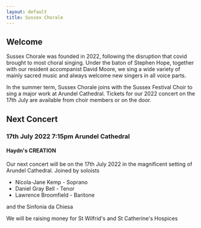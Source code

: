 ```yaml
---
layout: default
title: Sussex Chorale
---
```

## Welcome

Sussex Chorale was founded in 2022, following the disruption that covid brought to most choral singing. Under the baton of Stephen Hope, together with our resident accompanist David Moore, we sing a wide variety of mainly sacred music and always welcome new singers in all voice parts.

In the summer term, Sussex Chorale joins with the Sussex Festival Choir to sing a major work at Arundel Cathedral. Tickets for our 2022 concert on the 17th July are available from choir members or on the door.

## Next Concert

### 17th July 2022  7:15pm Arundel Cathedral
#### Haydn's CREATION

Our next concert will be on the 17th July 2022 in the magnificent setting of Arundel Cathedral. Joined by soloists

- Nicola-Jane Kemp - Soprano
- Daniel Gray Bell - Tenor
- Lawrence Broomfield - Baritone

and the Sinfonia da Chiesa
 
 We will be raising money for St Wilfrid's and St Catherine's Hospices